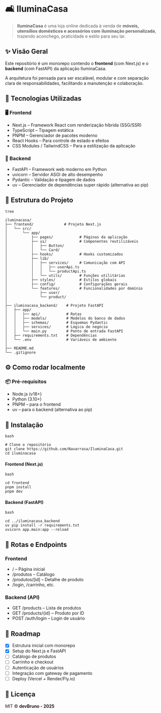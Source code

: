# 🛋️ IluminaCasa

> **IluminaCasa** é uma loja online dedicada à venda de **móveis, utensílios domésticos e acessórios com** 
> **iluminação personalizada**, trazendo aconchego, praticidade e estilo para seu lar.

## ✨ Visão Geral

Este repositório é um monorepo contendo o **frontend** (com Next.js) e o **backend** (com FastAPI) da aplicação IluminaCasa.

A arquitetura foi pensada para ser escalável, modular e com separação clara de responsabilidades, facilitando a manutenção e colaboração.

## 🧱 Tecnologias Utilizadas

### 🖥️ Frontend

- Next.js – Framework React com renderização híbrida (SSG/SSR)
- TypeScript – Tipagem estática
- PNPM – Gerenciador de pacotes moderno
- React Hooks – Para controle de estado e efeitos
- CSS Modules / TailwindCSS – Para a estilização da aplicação

### 🔌 Backend

- FastAPI – Framework web moderno em Python
- uvicorn – Servidor ASGI de alto desempenho
- Pydantic – Validação e tipagem de dados
- uv – Gerenciador de dependências super rápido (alternativa ao pip)

## 📁 Estrutura do Projeto

```
tree

iluminacasa/
├── frontend/              # Projeto Next.js
│   └── src/
│       └── app/
│           ├── pages/            # Páginas da aplicação
│           ├── ui/               # Componentes reutilizáveis
│           │   ├── Button/
│           │   └── Card/
│           ├── hooks/            # Hooks customizados
│           ├── lib/
│           │   ├── services/     # Comunicação com API
│           │   │   ├── userApi.ts
│           │   │   └── productApi.ts
│           │   └── utils/        # Funções utilitárias
│           ├── styles/           # Estilos globais
│           ├── config/           # Configurações gerais
│           └── features/         # Funcionalidades por domínio
│               ├── user/
│               └── product/
│
├── iluminacasa_backend/    # Projeto FastAPI
│   ├── app/
│   │   ├── api/            # Rotas
│   │   ├── models/         # Modelos do banco de dados
│   │   ├── schemas/        # Esquemas Pydantic
│   │   ├── services/       # Lógica de negócio
│   │   └── main.py         # Ponto de entrada FastAPI
│   ├── requirements.txt    # Dependências
│   └── .env                # Variáveis de ambiente
│
├── README.md
└── .gitignore
```

## ⚙️ Como rodar localmente

### 📦 Pré-requisitos

- Node.js (v18+)
- Python (3.10+)
- PNPM – para o frontend
- uv – para o backend (alternativa ao pip)

## 🔧 Instalação

```
bash

# Clone o repositório
git clone https://github.com/Navarrasa/IluminaCasa.git
cd iluminacasa
```

#### Frontend (Next.js)
```
bash

cd frontend
pnpm install
pnpm dev
```

#### Backend (FastAPI)
```
bash

cd ../iluminacasa_backend
uv pip install -r requirements.txt
uvicorn app.main:app --reload
```

## 🚀 Rotas e Endpoints

### Frontend

- / – Página inicial
- /produtos – Catálogo
- /produtos/[id] – Detalhe de produto
- /login, /carrinho, etc.

### Backend (API)

- GET /products – Lista de produtos
- GET /products/{id} – Produto por ID
- POST /auth/login – Login de usuário

## 📌 Roadmap

-[x] Estrutura inicial com monorepo
-[x] Setup do Next.js e FastAPI
-[ ] Catálogo de produtos
-[ ] Carrinho e checkout
-[ ] Autenticação de usuários
-[ ] Integração com gateway de pagamento
-[ ] Deploy (Vercel + Render/Fly.io)

## 📝 Licença

MIT © **devBruno - 2025**
